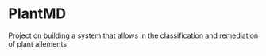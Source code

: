 # PlantMD
Project on building a system that allows in the classification and remediation of plant ailements
